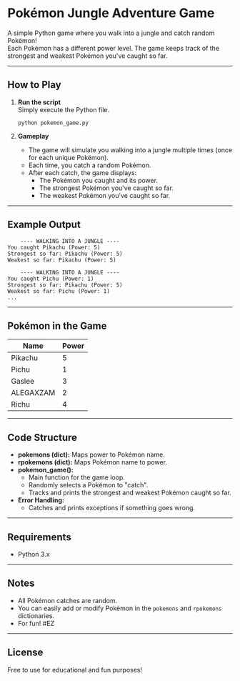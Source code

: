 # Pokémon Jungle Adventure Game

A simple Python game where you walk into a jungle and catch random Pokémon!  
Each Pokémon has a different power level. The game keeps track of the strongest and weakest Pokémon you've caught so far.

---

## How to Play

1. **Run the script**  
   Simply execute the Python file.  
   ```
   python pokemon_game.py
   ```

2. **Gameplay**  
   - The game will simulate you walking into a jungle multiple times (once for each unique Pokémon).
   - Each time, you catch a random Pokémon.
   - After each catch, the game displays:
     - The Pokémon you caught and its power.
     - The strongest Pokémon you've caught so far.
     - The weakest Pokémon you've caught so far.

---

## Example Output

```
    ---- WALKING INTO A JUNGLE ----
You caught Pikachu (Power: 5)
Strongest so far: Pikachu (Power: 5)
Weakest so far: Pikachu (Power: 5)

    ---- WALKING INTO A JUNGLE ----
You caught Pichu (Power: 1)
Strongest so far: Pikachu (Power: 5)
Weakest so far: Pichu (Power: 1)
...
```

---

## Pokémon in the Game

| Name       | Power |
|------------|-------|
| Pikachu    | 5     |
| Pichu      | 1     |
| Gaslee     | 3     |
| ALEGAXZAM  | 2     |
| Richu      | 4     |

---

## Code Structure

- **pokemons (dict):** Maps power to Pokémon name.
- **rpokemons (dict):** Maps Pokémon name to power.
- **pokemon_game():**  
  - Main function for the game loop.
  - Randomly selects a Pokémon to "catch".
  - Tracks and prints the strongest and weakest Pokémon caught so far.
- **Error Handling:**  
  - Catches and prints exceptions if something goes wrong.

---

## Requirements

- Python 3.x

---

## Notes

- All Pokémon catches are random.
- You can easily add or modify Pokémon in the `pokemons` and `rpokemons` dictionaries.
- For fun! #EZ

---

## License

Free to use for educational and fun purposes!
